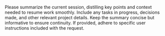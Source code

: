 Please summarize the current session, distilling key points and context needed to resume work smoothly. Include any tasks in progress, decisions made, and other relevant project details. Keep the summary concise but informative to ensure continuity. If provided, adhere to specific user instructions included with the request.